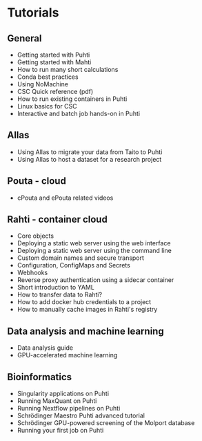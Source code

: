 # Tutorials

## General
* Getting started with Puhti
* Getting started with Mahti
* How to run many short calculations
* Conda best practices
* Using NoMachine
* CSC Quick reference (pdf)
* How to run existing containers in Puhti
* Linux basics for CSC
* Interactive and batch job hands-on in Puhti

## Allas
* Using Allas to migrate your data from Taito to Puhti
* Using Allas to host a dataset for a research project

## Pouta - cloud
* cPouta and ePouta related videos

## Rahti - container cloud
* Core objects
* Deploying a static web server using the web interface
* Deploying a static web server using the command line
* Custom domain names and secure transport
* Configuration, ConfigMaps and Secrets
* Webhooks
* Reverse proxy authentication using a sidecar container
* Short introduction to YAML
* How to transfer data to Rahti?
* How to add docker hub credentials to a project
* How to manually cache images in Rahti's registry

## Data analysis and machine learning

* Data analysis guide
* GPU-accelerated machine learning

## Bioinformatics
* Singularity applications on Puhti
* Running MaxQuant on Puhti
* Running Nextflow pipelines on Puhti
* Schrödinger Maestro Puhti advanced tutorial
* Schrödinger GPU-powered screening of the Molport database
* Running your first job on Puhti
